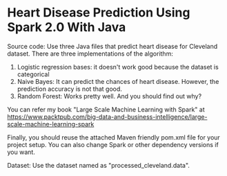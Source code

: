 # Heart Disease Prediction Using Spark 2.0 With Java

Source code: 
Use three Java files that predict heart disease for Cleveland dataset. There are three implementations of the algorithm: 
1. Logistic regression bases: it doesn't work good because the dataset is categorical
2. Naive Bayes: It can predict the chances of heart disease. However, the prediction accuracy is not that good.
3. Random Forest: Works pretty well. And you should find out why? 

You can refer my book "Large Scale Machine Learning with Spark" at https://www.packtpub.com/big-data-and-business-intelligence/large-scale-machine-learning-spark

Finally, you should reuse the attached Maven friendly pom.xml file for your project setup. You can also change Spark or other dependency versions if you want. 

Dataset: Use the dataset named as "processed_cleveland.data".
